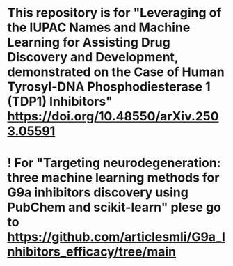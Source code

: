 
#  This repository is for "Leveraging of the IUPAC Names and Machine Learning for Assisting Drug Discovery and Development, demonstrated on the Case of Human Tyrosyl-DNA Phosphodiesterase 1 (TDP1) Inhibitors" https://doi.org/10.48550/arXiv.2503.05591
# ! For "Targeting neurodegeneration: three machine learning methods for G9a inhibitors discovery using PubChem and scikit-learn"  plese go to https://github.com/articlesmli/G9a_Inhibitors_efficacy/tree/main 

